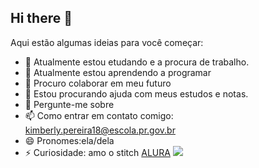 ## Hi there 👋


Aqui estão algumas ideias para você começar:

- 🔭 Atualmente estou etudando e a procura de trabalho.
- 🌱 Atualmente estou aprendendo a programar 
- 👯 Procuro colaborar em meu futuro
- 🤔 Estou procurando ajuda com meus estudos e notas.
- 💬 Pergunte-me sobre 
- 📫 Como entrar em contato comigo: kimberly.pereira18@escola.pr.gov.br
- 😄 Pronomes:ela/dela
- ⚡ Curiosidade: amo o stitch
  [ALURA](WWW.alura.com.br)
  ![](https://tenor.com/62nM.gif)

